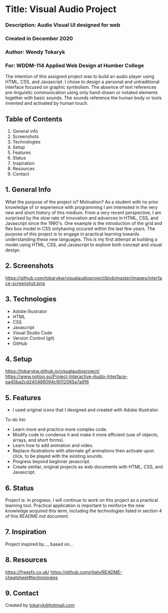 # Title: Visual Audio Project
### Description: Audio Visual UI designed for web
### Created in December 2020 
### Author: Wendy Tokaryk
### For: WDDM-114 Applied Web Design at Humber College

The intention of this assigned project was to build an audio player using HTML, CSS, and Javascript.  I chose to design a personal and untraditional interface focused on graphic symbolism.  The absence of text references pre-linguistic communication using only hand-drawn or notated elements together with basic sounds.  The sounds reference the human body or tools invented and activated by human touch. 

## Table of Contents
1. General info
2. Screenshots
3. Technologies
4. Setup
5. Features
8. Status
9. Inspiration
10. Resources
11. Contact

## 1. General Info
What the purpose of the project is? Motivation?
As a student with no prior knowledge of or experience with programming I am interested in the very new and short history of this medium.  From a very recent perspective, I am surprised by the slow rate of innovation and advances in HTML, CSS, and Javascript since the 1990's.  One example is the introduction of the grid and flex box model in CSS onlyhaving occured within the last few years.  The purpose of this project is to engage in practical learning towards understanding these new languages. This is my first attempt at building a model using HTML, CSS, and Javascript to explore both concept and visual design.

## 2. Screenshots
https://github.com/tokarykw/visualaudioproject/blob/master/images/interface-screenshot.png

## 3. Technologies
- Adobe Illustrator
- HTML
- CSS
- Javascript
- Visual Studio Code
- Version Control (git)
- GitHub

## 4. Setup
https://tokarykw.github.io/visualaudioproject/
https://www.notion.so/Project-Interactive-Audio-Interface-ea45ba2cd240488094c9012065a7a916


## 5. Features
-  I used original icons that I designed and created with Adobe Illustrator.

To-do list:
- Learn more and practice more complex code.
- Modify code to condense it and make it more efficient (use of objects, arrays, and short forms).
- Learn how to add animation and video.  
- Replace illustrations with alternate gif animations then activate upon click, to be played with the existing sounds.
- Progress beyond beginner javascript.
- Create similar, original projects as web documents with HTML, CSS, and Javascript.

## 6. Status
Project is: in progress.
I will continue to work on this project as a practical learning tool.  Practical application is important to reinforce the new knowledge acquired this term, including the technologies listed in section 4 of this README.md document. 

## 7. Inspiration
Project inspired by..., based on...

## 8. Resources
https://freesfx.co.uk/
https://github.com/ritaly/README-cheatsheet#technologies

## 9. Contact
Created by tokaryk@hotmail.com